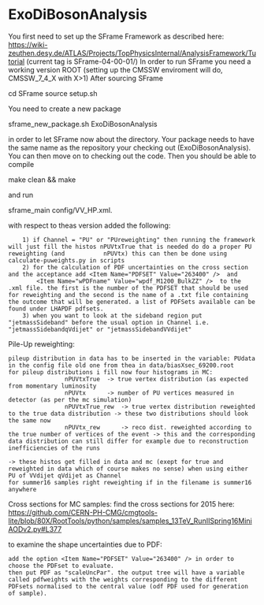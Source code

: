 # ExoDiBosonAnalysis

You first need to set up the SFrame Framework as described here:
  https://wiki-zeuthen.desy.de/ATLAS/Projects/TopPhysicsInternal/AnalysisFramework/Tutorial 
  (current tag is SFrame-04-00-01/)
In order to run SFrame you need a working version ROOT (setting up the CMSSW enviroment will do, CMSSW_7_4_X with X>1)
After sourcing SFrame 

  cd SFrame
  source setup.sh

You need to create a new package

  sframe_new_package.sh ExoDiBosonAnalysis

in order to let SFrame now about the directory. Your package needs to have the same name as the repository your checking out 
(ExoDiBosonAnalysis). You can then move on to checking out the code.
Then you should be able to compile

  make clean && make 

and run

  sframe_main config/VV_HP.xml. 

with respect to theas version added the following:

        1) if Channel = "PU" or "PUreweighting" then running the framework will just fill the histos nPUVtxTrue that is needed do do a proper PU reweighting (and           nPUVtx) this can then be done using calculate-puweights.py in scripts
        2) for the calculation of PDF uncertainties on the cross section and the acceptance add <Item Name="PDFSET" Value="263400" />  and  
            <Item Name="wPDFname" Value="wpdf_M1200_BulkZZ" />  to the .xml file. the first is the number of the PDFSET that should be used for reweighting and the second is the name of a .txt file containing the outcome that will be generated. a list of PDFSets available can be found under LHAPDF pdfsets.
        3) when you want to look at the sideband region put "jetmassSideband" before the usual option in Channel i.e. "jetmassSidebandqVdijet" or "jetmassSidebandVVdijet"
        

        
Pile-Up reweighting:

    pileup distribution in data has to be inserted in the variable: PUdata in the config file old one from thea in data/biasXsec_69200.root
    for pileup distributions i fill now four histograms in MC: 
                    nPUVtxTrue  -> true vertex distribution (as expected from momentary luminosity
                    nPUVtx      -> number of PU vertices measured in detector (as per the mc simulation)
                    nPUVtxTrue_rew  -> true vertex distribution reweighted to the true data distribution -> these two distributions should look the same now
                    nPUVtx_rew      -> reco dist. reweighted according to the true number of vertices of the event -> this and the corresponding data distribution can still differ for example due to reconstruction inefficiencies of the runs
                    
    -> these histos get filled in data and mc (exept for true and reweighted in data which of course makes no sense) when using either PU of VVdijet qVdijet as Channel
    for summer16 samples right reweighting if in the filename is summer16 anywhere
            

Cross sections for MC samples:
    find  the cross sections for 2015 here: https://github.com/CERN-PH-CMG/cmgtools-lite/blob/80X/RootTools/python/samples/samples_13TeV_RunIISpring16MiniAODv2.py#L377

to examine the shape uncertainties due to PDF:

    add the option <Item Name="PDFSET" Value="263400" /> in order to choose the PDFset to evaluate.
    then put PDF as "scaleUncPar". the output tree will have a variable called pdfweights with the weights corresponding to the different PDFsets normalised to the central value (odf PDF used for generation of sample).
